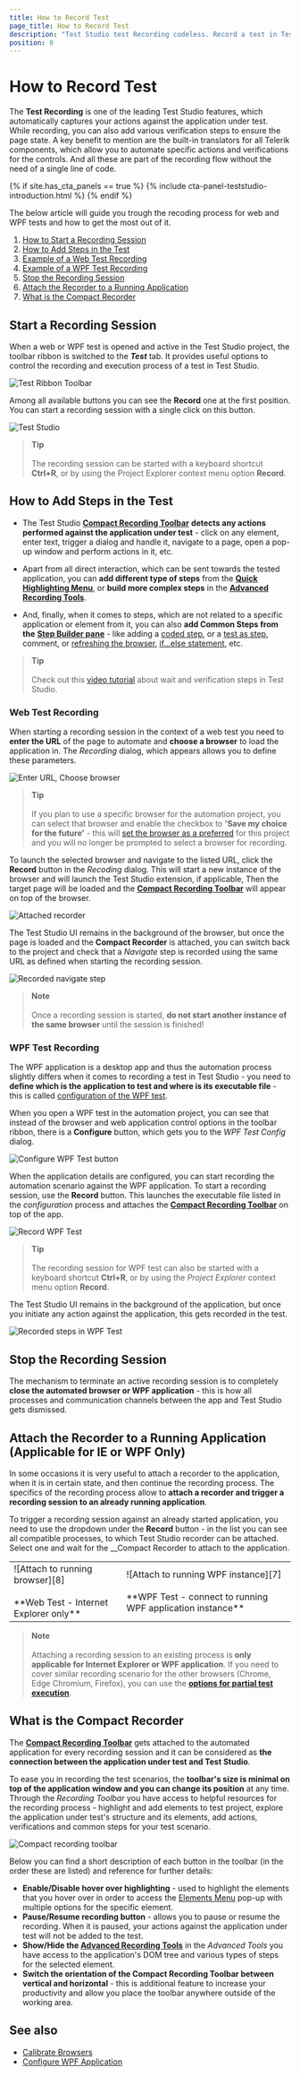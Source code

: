 ```yaml
---
title: How to Record Test
page_title: How to Record Test
description: "Test Studio test Recording codeless. Record a test in Test Studio without writing code. Launch new browser to record a test. Can I start recording from certain point in my application. Can I attach Test Studio to a running browser or application. Codeless test automation with Test Studio."
position: 0
---
```

# How to Record Test

The **Test Recording** is one of the leading Test Studio features, which automatically captures your actions against the application under test. While recording, you can also add various verification steps to ensure the page state. A key benefit to mention are the built-in translators for all Telerik components, which allow you to automate specific actions and verifications for the controls. And all these are part of the recording flow without the need of a single line of code.

{% if site.has_cta_panels == true %}
{% include cta-panel-teststudio-introduction.html %}
{% endif %}

The below article will guide you trough the recoding process for web and WPF tests and how to get the most out of it.

1. [How to Start a Recording Session](#start-a-recording-session)
1. [How to Add Steps in the Test](#how-to-add-steps-in-the-test)
1. [Example of a Web Test Recording](#web-test-recording)
1. [Example of a WPF Test Recording](#wpf-test-recording)
1. [Stop the Recording Session](#stop-the-recording-session)
1. [Attach the Recorder to a Running Application](#attach-the-recorder-to-a-running-application-applicable-for-ie-or-wpf-only)
1. [What is the Compact Recorder](#what-is-the-compact-recorder)

## __Start a Recording Session__

When a web or WPF test is opened and active in the Test Studio project, the toolbar ribbon is switched to the ___Test___ tab. It provides useful options to control the recording and execution process of a test in Test Studio.

![Test Ribbon Toolbar][2]

Among all available buttons you can see the __Record__ one at the first position. You can start a recording session with a single click on this button.

![Test Studio][1]

> **Tip**
> <br>
> <br>
> The recording session can be started with a keyboard shortcut **Ctrl+R**, or by using the Project Explorer context menu option __Record__.

## How to Add Steps in the Test

* The Test Studio <a href="/features/recorder/compact-recording-toolbar" target="_blank">**Compact Recording Toolbar**</a> __detects any actions performed against the application under test__ - click on any element, enter text, trigger a dialog and handle it, navigate to a page, open a pop-up window and perform actions in it, etc.

* Apart from all direct interaction, which can be sent towards the tested application, you can __add different type of steps__ from the <a href="/features/recorder/compact-recording-toolbar" target="_blank">__Quick Highlighting Menu__</a>, or __build more complex steps__ in the <a href="/features/recorder/advanced-recording-tools/dom-explorer" target="_blank">__Advanced Recording Tools__</a>.

* And, finally, when it comes to steps, which are not related to a specific application or element from it, you can also __add Common Steps from the__ <a href="/features/custom-steps/overview" target="_blank">__Step Builder pane__</a> - like adding a <a href="/features/coded-steps/coded-step" target="_blank">coded step</a>, or a <a href="/features/custom-steps/test-as-step" target="_blank">test as step</a>, comment, or <a href="/features/custom-steps/capture" target="_blank">refreshing the browser</a>, <a href="/features/logical-steps/if-else" target="_blank">if...else statement</a>, etc.

> **Tip**
> <br>
> <br>
> Check out this <a href="https://www.youtube.com/watch?v=Klt3fRglAeU&list=PLvmaC-XMqeBa7evdakaPkd_kctAJRm85h&index=3">video tutorial</a> about wait and verification steps in Test Studio.

### Web Test Recording

When starting a recording session in the context of a web test you need to __enter the URL__ of the page to automate and __choose a browser__ to load the application in. The _Recording_ dialog, which appears allows you to define these parameters.

![Enter URL, Choose browser][3]

> **Tip**
> <br>
> <br>
> If you plan to use a specific browser for the automation project, you can select that browser and enable the checkbox to __'Save my choice for the future'__ - this will <a href="/automated-tests/test-execution/quick-run-browsers#preferred-browser" target="_blank">set the browser as a preferred</a> for this project and you will no longer be prompted to select a browser for recording.

To launch the selected browser and navigate to the listed URL, click the __Record__ button in the _Recoding_ dialog. This will start a new instance of the browser and will launch the Test Studio extension, if applicable, Then the target page will be loaded and the <a href="/features/recorder/compact-recording-toolbar" target="_blank">**Compact Recording Toolbar**</a> will appear on top of the browser.

![Attached recorder][5]

The Test Studio UI remains in the background of the browser, but once the page is loaded and the __Compact Recorder__ is attached, you can switch back to the project and check that a _Navigate_ step is recorded using the same URL as defined when starting the recording session.

![Recorded navigate step][5a]

> **Note**
> <br>
> <br>
> Once a recording session is started, **do not start another instance of the same browser** until the session is finished!

### WPF Test Recording

The WPF application is a desktop app and thus the automation process slightly differs when it comes to recording a test in Test Studio - you need to __define which is the application to test and where is its executable file__ - this is called <a href="/automated-tests/wpf/wpf-test" target="_blank">configuration of the WPF test</a>.

When you open a WPF test in the automation project, you can see that instead of the browser and web application control options in the toolbar ribbon, there is a __Configure__ button, which gets you to the _WPF Test Config_ dialog.

![Configure WPF Test button][10]

When the application details are configured, you can start recording the automation scenario against the WPF application. To start a recording session, use the __Record__ button. This launches the executable file listed in the _configuration_ process and attaches the <a href="/features/recorder/compact-recording-toolbar" target="_blank">**Compact Recording Toolbar**</a> on top of the app.

![Record WPF Test][11]

> **Tip**
> <br>
> <br>
> The recording session for WPF test can also be started with a keyboard shortcut **Ctrl+R**, or by using the _Project Explorer_ context menu option __Record__.

The Test Studio UI remains in the background of the application, but once you initiate any action against the application, this gets recorded in the test.

![Recorded steps in WPF Test][12]

## __Stop the Recording Session__

The mechanism to terminate an active recording session is to completely __close the automated browser or WPF application__ - this is how all processes and communication channels between the app and Test Studio gets dismissed.

## __Attach the Recorder to a Running Application (Applicable for IE or WPF Only)__

In some occasions it is very useful to attach a recorder to the application, when it is in certain state, and then continue the recording process. The specifics of the recording process allow to __attach a recorder and trigger a recording session to an already running application__.

To trigger a recording session against an already started application, you need to use the dropdown under the __Record__ button - in the list you can see all compatible processes, to which Test Studio recorder can be attached. Select one and wait for the __Compact Recorder to attach to the application.

<table id=no-table>
	<tr>
		<td>![Attach to running browser][8] <br><br>**Web Test - Internet Explorer only**</td>
		<td>![Attach to running WPF instance][7] <br><br>**WPF Test - connect to running WPF application instance**</td>
	</tr>
<table>

> **Note**
> <br>
> <br>
> Attaching a recording session to an existing process is __only applicable for Internet Explorer or WPF application__. If you need to cover similar recording scenario for the other browsers (Chrome, Edge Chromium, Firefox), you can use the <a href="/automated-tests/test-execution/partial-test-execution" target="_blank">__options for partial test execution__</a>.

## What is the Compact Recorder

The  <a href="/features/recorder/compact-recording-toolbar" target="_blank">**Compact Recording Toolbar**</a> gets attached to the automated application for every recording session and it can be considered as __the connection between the application under test and Test Studio__.

To ease you in recording the test scenarios, the __toolbar's size is minimal on top of the application window and you can change its position__ at any time. Through the _Recording Toolbar_ you have access to helpful resources for the recording process - highlight and add elements to test project, explore the application under test's structure and its elements, add actions, verifications and common steps for your test scenario.

![Compact recording toolbar][6]

Below you can find a short description of each button in the toolbar (in the order these are listed) and reference for further details:

* __Enable/Disable hover over highlighting__ - used to highlight the elements that you hover over in order to access the <a href="/features/recorder/compact-recording-toolbar#hover-over-highlighting" target="_blank">Elements Menu</a> pop-up with multiple options for the specific element.
* __Pause/Resume recording button__ - allows you to pause or resume the recording. When it is paused, your actions against the application under test will not be added to the test.
* __Show/Hide the <a href="/features/recorder/advanced-recording-tools/dom-explorer" target="_blank">Advanced Recording Tools</a>__  in the _Advanced Tools_ you have access to the application's DOM tree and various types of steps for the selected element.
* __Switch the orientation of the **Compact Recording Toolbar** between vertical and horizontal__ - this is additional feature to increase your productivity and allow you place the toolbar anywhere outside of the working area.

## See also ##

* <a href="/features/project-settings/browsers" target="_blank">Calibrate Browsers</a>
* <a href="/automated-tests/wpf/wpf-test" target="_blank">Configure WPF Application</a>


[1]: /img/automated-tests/recording/overview/fig1.png
[2]: /img/automated-tests/recording/overview/fig2.png
[3]: /img/automated-tests/recording/overview/fig3.png
[4]: /img/automated-tests/recording/overview/fig4.png
[5]: /img/automated-tests/recording/overview/fig5.png
[5a]: /img/automated-tests/recording/overview/fig5a.png
[6]: /img/automated-tests/recording/overview/fig6.png
[10]: /img/automated-tests/recording/overview/fig10.png
[11]: /img/automated-tests/recording/overview/fig11.png
[12]: /img/automated-tests/recording/overview/fig12.png
[8]: /img/features/recorder/test-recorder/fig6.png
[7]: /img/features/recorder/test-recorder/fig7.png
